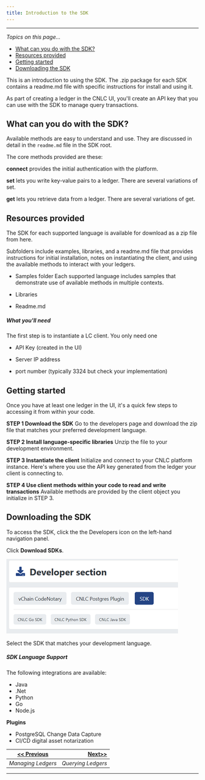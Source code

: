 ```yaml
---
title: Introduction to the SDK
---
```


-------

_Topics on this page..._

- [What can you do with the SDK?](help/use-ledger#what-can-you-do-with-the-sdk-?)
- [Resources provided](help/use-ledger#resources-provided)
- [Getting started](help/use-ledger#getting-started)
- [Downloading the SDK](help/use-ledger#downloading-the-sdk)

This is an introduction to using the SDK. The .zip package for each SDK contains a readme.md file with specific instructions for install and using it. 

As part of creating a ledger in the CNLC UI, you'll create an API key that you can use with the SDK to manage query transactions. 

## What can you do with the SDK? 

Available methods are easy to understand and use. They are discussed in detail in the ```readme.md``` file in the SDK root.

The core methods provided are these:

**connect** provides the initial authentication with the platform.

**set** lets you write key-value pairs to a ledger. There are several variations of set.

**get** lets you retrieve data from a ledger. There are several variations of get.

## Resources provided

The SDK for each supported language is available for download as a zip file from here.

Subfolders include examples, libraries, and a readme.md file that provides instructions for initial installation, notes on instantiating the client, and using the available methods to interact with your ledgers.

- Samples folder 
  Each supported language includes samples that demonstrate use of available methods in multiple contexts.

- Libraries

- Readme.md

##### What you'll need

The first step is to instantiate a LC client. You only need one 

- API Key (created in the UI)

- Server IP address 

- port number (typically 3324 but check your implementation)

## Getting started 

Once you have at least one ledger in the UI, it's a quick few steps to accessing it from within your code.

**STEP 1  Download the SDK**
Go to the developers page and download the zip file that matches your preferred development language.

**STEP 2  Install language-specific libraries**
Unzip the file to your development environment.

**STEP 3  Instantiate the client**
Initialize and connect to your CNLC platform instance. Here's where you use the API key generated from the ledger your client is connecting to.

**STEP 4  Use client methods within your code to read and write transactions**
Available methods are provided by the client object you initialize in STEP 3.

## Downloading the SDK

To access the SDK, click the the Developers icon on the left-hand navigation panel.

Click **Download SDKs**.

<v-img src="/alt_devsdk_sm.png" alt="" align="left"></v-img>
![](assets\images\alt_devsdk_sm.png)

Select the SDK that matches your development language.

##### SDK Language Support

The following integrations are available:

* Java
* .Net
* Python
* Go
* Node.js

**Plugins**

* PostgreSQL Change Data Capture
* CI/CD digital asset notarization



| [<< Previous](/help/manage-ledger) | [Next>>](/help/query-ledger) |
| ---------------------------------- | ---------------------------: |
| *Managing  Ledgers*                |           *Querying Ledgers* |

-------




